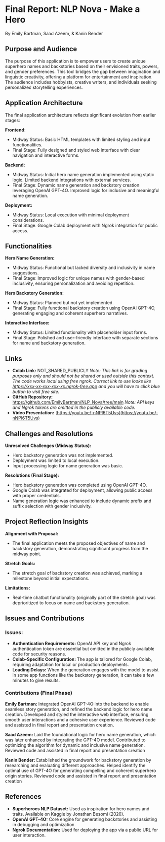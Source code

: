 # Final Report: NLP Nova - Make a Hero
By Emily Bartman, Saad Azeem, & Kanin Bender

## Purpose and Audience
The purpose of this application is to empower users to create unique superhero names and backstories based on their envisioned traits, powers, and gender preferences. This tool bridges the gap between imagination and linguistic creativity, offering a platform for entertainment and inspiration. The audience includes hobbyists, creative writers, and individuals seeking personalized storytelling experiences.

## Application Architecture
The final application architecture reflects significant evolution from earlier stages:

**Frontend:**
- Midway Status: Basic HTML templates with limited styling and input functionalities.
- Final Stage: Fully designed and styled web interface with clear navigation and interactive forms.

**Backend:**
- Midway Status: Initial hero name generation implemented using static logic. Limited backend integrations with external services.
- Final Stage: Dynamic name generation and backstory creation leveraging OpenAI GPT-4O. Improved logic for inclusive and meaningful name generation.

**Deployment:**
- Midway Status: Local execution with minimal deployment considerations.
- Final Stage: Google Colab deployment with Ngrok integration for public access.

## Functionalities

**Hero Name Generation:**
- Midway Status: Functional but lacked diversity and inclusivity in name suggestions.
- Final Stage: Improved logic for unique names with gender-based inclusivity, ensuring personalization and avoiding repetition.

**Hero Backstory Generation:**
- Midway Status: Planned but not yet implemented.
- Final Stage: Fully functional backstory creation using OpenAI GPT-4O, generating engaging and coherent superhero narratives.

**Interactive Interface:**
- Midway Status: Limited functionality with placeholder input forms.
- Final Stage: Polished and user-friendly interface with separate sections for name and backstory generation.

## Links
- **Colab Link:** NOT_SHARED_PUBLICLY
_Note: This link is for grading purposes only and should not be shared or used outside this context. The code works local using free ngrok. Correct link to use looks like https://xxx-xx-xxx-xxx-xx.ngrok-free.app and you will have to click blue button to visit free site._
- **GitHub Repository:** https://github.com/EmilyBartman/NLP_Nova/tree/main
_Note: API keys and Ngrok tokens are omitted in the publicly available code._
- **Video Presentation:** [https://youtu.be/-nNPl6T5Uvs](https://youtu.be/-nNPl6T5Uvs)

## Challenges and Resolutions

**Unresolved Challenges (Midway Status):**
- Hero backstory generation was not implemented.
- Deployment was limited to local execution.
- Input processing logic for name generation was basic.

**Resolutions (Final Stage):**
- Hero backstory generation was completed using OpenAI GPT-4O.
- Google Colab was integrated for deployment, allowing public access with proper credentials.
- Name generation logic was enhanced to include dynamic prefix and suffix selection with gender inclusivity.

## Project Reflection Insights

**Alignment with Proposal:**
- The final application meets the proposed objectives of name and backstory generation, demonstrating significant progress from the midway point.

**Stretch Goals:**
- The stretch goal of backstory creation was achieved, marking a milestone beyond initial expectations.

**Limitations:**
- Real-time chatbot functionality (originally part of the stretch goal) was deprioritized to focus on name and backstory generation.

## Issues and Contributions
### Issues:

- **Authentication Requirements:** OpenAI API key and Ngrok authentication token are essential but omitted in the publicly available code for security reasons.
- **Colab-Specific Configuration:** The app is tailored for Google Colab, requiring adaptation for local or production deployments.
- **Loading Delays:** When the generation engages with the model to assist in some app functions like the backstory generation, it can take a few minutes to give results. 

### Contributions (Final Phase)

**Emily Bartman:** Integrated OpenAI GPT-4O into the backend to enable seamless story generation, and refined the backend logic for hero name creation. Developed and styled the interactive web interface, ensuring smooth user interactions and a cohesive user experience. Reviewed code and assisted in final report and presentation creation.

**Saad Azeem:** Laid the foundational logic for hero name generation, which was later enhanced by integrating the GPT-4O model. Contributed to optimizing the algorithm for dynamic and inclusive name generation. Reviewed code and assisted in final report and presentation creation

**Kanin Bender:** Established the groundwork for backstory generation by researching and evaluating different approaches. Helped identify the optimal use of GPT-4O for generating compelling and coherent superhero origin stories. Reviewed code and assisted in final report and presentation creation

## References
- **Superheroes NLP Dataset:** Used as inspiration for hero names and traits. Available on Kaggle by Jonathan Besomi (2020).
- **OpenAI GPT-4O:** Core engine for generating backstories and assisting in debugging and optimization.
- **Ngrok Documentation:** Used for deploying the app via a public URL for user interaction.
